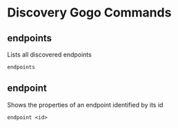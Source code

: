 # Discovery Gogo Commands


## endpoints

Lists all discovered endpoints

	endpoints

## endpoint

Shows the properties of an endpoint identified by its id


	endpoint <id>
